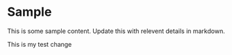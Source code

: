 # Sample
This is some sample content. Update this with relevent details in markdown. 

This is my test change
